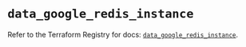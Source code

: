 # `data_google_redis_instance`

Refer to the Terraform Registry for docs: [`data_google_redis_instance`](https://registry.terraform.io/providers/hashicorp/google/6.8.0/docs/data-sources/redis_instance).
